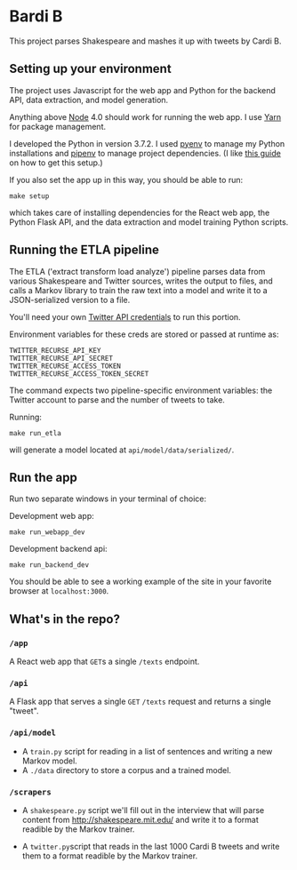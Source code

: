 # Bardi B

This project parses Shakespeare and mashes it up with tweets by Cardi B.

## Setting up your environment

The project uses Javascript for the web app and Python for the backend API, data extraction, and model generation.

Anything above [Node](https://nodejs.org/en/download/) 4.0 should work for running the web app. I use [Yarn](https://yarnpkg.com/lang/en/docs/install/#mac-stable) for package management.

I developed the Python in version 3.7.2. I used [pyenv](https://github.com/pyenv/pyenv) to manage my Python installations and [pipenv](https://docs.pipenv.org/en/latest/install/) to manage project dependencies. (I like [this guide](https://hackernoon.com/reaching-python-development-nirvana-bb5692adf30c) on how to get this setup.)


If you also set the app up in this way, you should be able to run:

```
make setup
```

which takes care of installing dependencies for the React web app, the Python Flask API, and the data extraction and model training Python scripts.

## Running the ETLA pipeline

The ETLA ('extract transform load analyze') pipeline parses data from various Shakespeare and Twitter sources, writes the output to files, and calls a Markov library to train the raw text into a model and write it to a JSON-serialized version to a file.

You'll need your own [Twitter API credentials](https://developer.twitter.com/en/apply-for-access.html) to run this portion.

Environment variables for these creds are stored or passed at runtime as: 

```
TWITTER_RECURSE_API_KEY
TWITTER_RECURSE_API_SECRET
TWITTER_RECURSE_ACCESS_TOKEN
TWITTER_RECURSE_ACCESS_TOKEN_SECRET
```


The command expects two pipeline-specific environment variables: the Twitter account to parse and the number of tweets to take.

Running:

```
make run_etla
```

will generate a model located at `api/model/data/serialized/`.

## Run the app

Run two separate windows in your terminal of choice:

Development web app:
```
make run_webapp_dev
```

Development backend api:

```
make run_backend_dev
```

You should be able to see a working example of the site in your favorite browser at `localhost:3000`.

## What's in the repo?

### `/app`
A React web app that `GET`s a single `/texts` endpoint.

### `/api`
A Flask app that serves a single `GET` `/texts` request and returns a single "tweet".

### `/api/model`
* A `train.py` script for reading in a list of sentences and writing a new Markov model.
* A `./data` directory to store a corpus and a trained model.


### `/scrapers`

* A `shakespeare.py` script we'll fill out in the interview that will parse content from http://shakespeare.mit.edu/ and write it to a format readible by the Markov trainer.

* A `twitter.py`script that reads in the last 1000 Cardi B tweets and write them to a format readible by the Markov trainer.
